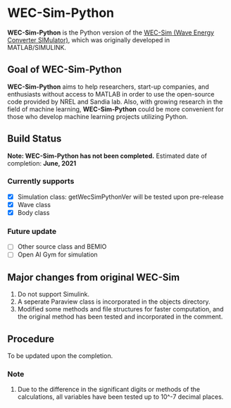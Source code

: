 # WEC-Sim-Python
**WEC-Sim-Python** is the Python version of the [WEC-Sim (Wave Energy Converter SIMulator)](https://github.com/WEC-Sim/WEC-Sim.git), which was originally developed in MATLAB/SIMULINK. 

## Goal of WEC-Sim-Python
**WEC-Sim-Python** aims to help researchers, start-up companies, and enthusiasts without access to MATLAB in order to use the open-source code provided by NREL and Sandia lab. Also, with growing research in the field of machine learning, **WEC-Sim-Python** could be more convenient for those who develop machine learning projects utilizing Python.

## Build Status
**Note: WEC-Sim-Python has not been completed.** Estimated date of completion: **June, 2021**
### Currently supports
- [x] Simulation class: getWecSimPythonVer will be tested upon pre-release
- [x] Wave class
- [x] Body class
### Future update
- [ ] Other source class and BEMIO 
- [ ] Open AI Gym for simulation

## Major changes from original WEC-Sim
1. Do not support Simulink.
2. A seperate Paraview class is incorporated in the objects directory.
3. Modified some methods and file structures for faster computation, and the original method has been tested and incorporated in the comment.

## Procedure
To be updated upon the completion.

### Note
1. Due to the difference in the significant digits or methods of the calculations, all variables have been tested up to 10^-7 decimal places.

